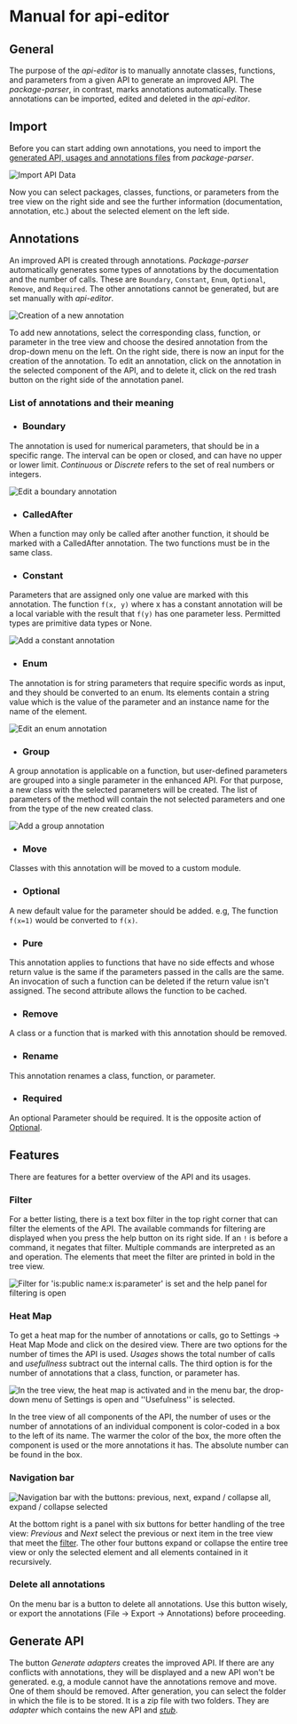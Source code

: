# Manual for api-editor
## General
The purpose of the _api-editor_ is to manually annotate classes, functions, and parameters from a given API
to generate an improved API. The _package-parser_, in contrast, marks annotations automatically.
These annotations can be imported, edited and deleted in the _api-editor_.

## Import
Before you can start adding own annotations, you need to import the [generated API, usages and annotations files](package-parser/README.md) from _package-parser_.

<img src="img/import.jpg" alt="Import API Data">

Now you can select packages, classes, functions, or parameters from the tree view on the right side and see the further information (documentation, annotation, etc.) about the selected element on the left side.

## Annotations
An improved API is created through annotations.
_Package-parser_ automatically generates some types of annotations by the documentation and the number of calls.
These are `Boundary`, `Constant`, `Enum`, `Optional`, `Remove`, and `Required`.
The other annotations cannot be generated, but are set manually with _api-editor_.

<img src="img/annotation.jpg" alt="Creation of a new annotation" style="max-width: 800px;">

To add new annotations, select the corresponding class, function, or parameter in the tree view
and choose the desired annotation from the drop-down menu on the left.
On the right side, there is now an input for the creation of the annotation.
To edit an annotation, click on the annotation in the selected component of the API,
and to delete it, click on the red trash button on the right side of the annotation panel.

### List of annotations and their meaning
* ### Boundary
The annotation is used for numerical parameters, that should be in a specific range.
The interval can be open or closed, and can have no upper or lower limit.
_Continuous_ or _Discrete_ refers to the set of real numbers or integers.

<img src="img/boundary.jpg" alt="Edit a boundary annotation" style="max-width: 450px;">

* ### CalledAfter
When a function may only be called after another function, it should be marked with a CalledAfter annotation.
The two functions must be in the same class.

* ### Constant
Parameters that are assigned only one value are marked with this annotation.
The function ``f(x, y)`` where x has a constant annotation will be a local variable with the result that ``f(y)`` has one parameter less.
Permitted types are primitive data types or None.

<img src="img/constant.jpg" alt="Add a constant annotation" style="max-width: 450px;">


* ### Enum
The annotation is for string parameters that require specific words as input, and they should be converted to an enum.
Its elements contain a string value which is the value of the parameter and an instance name for the name of the element.

<img src="img/enum.jpg" alt="Edit an enum annotation" style="max-width: 450px;">

* ### Group
A group annotation is applicable on a function, but user-defined parameters are grouped into a single parameter in the enhanced API.
For that purpose, a new class with the selected parameters will be created.
The list of parameters of the method will contain the not selected parameters and one from the type of the new created class.

<img src="img/group.jpg" alt="Add a group annotation" style="max-width: 500px;">

* ### Move
Classes with this annotation will be moved to a custom module.

* ### Optional
A new default value for the parameter should be added. e.g, The function ``f(x=1)`` would be converted to ``f(x)``.

* ### Pure
This annotation applies to functions that have no side effects and whose return value is the same if the parameters passed in the calls are the same.
An invocation of such a function can be deleted if the return value isn't assigned.
The second attribute allows the function to be cached.

* ### Remove
A class or a function that is marked with this annotation should be removed.

* ### Rename
This annotation renames a class, function, or parameter.

* ### Required
An optional Parameter should be required. It is the opposite action of [Optional](#optional).

## Features
There are features for a better overview of the API and its usages.

### Filter
For a better listing, there is a text box filter in the top right corner that can filter the elements of the API.
The available commands for filtering are displayed when you press the help button on its right side.
If an ``!`` is before a command, it negates that filter.
Multiple commands are interpreted as an and operation.
The elements that meet the filter are printed in bold in the tree view.

<img src="img/filter.jpg" alt="Filter for 'is:public name:x is:parameter' is set and the help panel for filtering is open" style="max-height: 650px;">

### Heat Map
To get a heat map for the number of annotations or calls, go to Settings → Heat Map Mode and click on the desired view.
There are two options for the number of times the API is used.
_Usages_ shows the total number of calls and _usefullness_ subtract out the internal calls.
The third option is for the number of annotations that a class, function, or parameter has.

<img src="img/heat_map.jpg" alt="In the tree view, the heat map is activated and in the menu bar, the drop-down menu of Settings is open and ''Usefulness'' is selected." style="max-height: 650px;">

In the tree view of all components of the API,
the number of uses or the number of annotations of an individual component is color-coded in a box to the left of its name.
The warmer the color of the box, the more often the component is used or the more annotations it has.
The absolute number can be found in the box.

### Navigation bar
<img src="img/navigation.jpg" alt="Navigation bar with the buttons: previous, next, expand / collapse all, expand / collapse selected">

At the bottom right is a panel with six buttons for better handling of the tree view:
_Previous_ and _Next_ select the previous or next item in the tree view that meet the [filter](#filter).
The other four buttons expand or collapse the entire tree view or only the selected element and all elements contained in it recursively.

### Delete all annotations
On the menu bar is a button to delete all annotations. Use this button wisely, or export the annotations (File → Export → Annotations) before proceeding.

## Generate API
The button _Generate adapters_ creates the improved API.
If there are any conflicts with annotations, they will be displayed and a new API won't be generated.
e.g, a module cannot have the annotations remove and move. One of them should be removed.
After generation, you can select the folder in which the file is to be stored.
It is a zip file with two folders. They are _adapter_ which contains the new API and [_stub_](https://github.com/lars-reimann/safe-data-science/blob/main/docs/DSL/stub-language/README.md).
